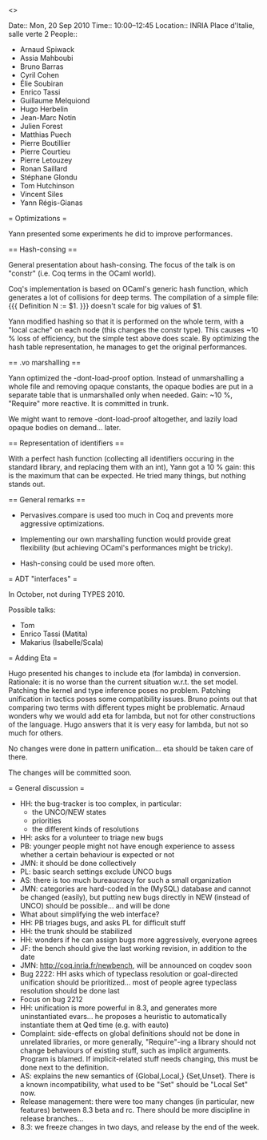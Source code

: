 <<TableOfContents>>

 Date:: Mon, 20 Sep 2010
 Time:: 10:00–12:45
 Location:: INRIA Place d'Italie, salle verte 2
 People::
  * Arnaud Spiwack
  * Assia Mahboubi
  * Bruno Barras
  * Cyril Cohen
  * Élie Soubiran
  * Enrico Tassi
  * Guillaume Melquiond
  * Hugo Herbelin
  * Jean-Marc Notin
  * Julien Forest
  * Matthias Puech
  * Pierre Boutillier
  * Pierre Courtieu
  * Pierre Letouzey
  * Ronan Saillard
  * Stéphane Glondu
  * Tom Hutchinson
  * Vincent Siles
  * Yann Régis-Gianas

= Optimizations =

Yann presented some experiments he did to improve performances.

== Hash-consing ==

General presentation about hash-consing. The focus of the talk is on
"constr" (i.e. Coq terms in the OCaml world).

Coq's implementation is based on OCaml's generic hash function, which
generates a lot of collisions for deep terms. The compilation of a
simple file:
{{{
Definition N := $1.
}}}
doesn't scale for big values of $1.

Yann modified hashing so that it is performed on the whole term, with
a "local cache" on each node (this changes the constr type). This
causes ~10 % loss of efficiency, but the simple test above does
scale. By optimizing the hash table representation, he manages to
get the original performances.

== .vo marshalling ==

Yann optimized the -dont-load-proof option. Instead of unmarshalling a
whole file and removing opaque constants, the opaque bodies are put in
a separate table that is unmarshalled only when needed. Gain: ~10 %,
"Require" more reactive. It is committed in trunk.

We might want to remove -dont-load-proof altogether, and lazily load
opaque bodies on demand... later.

== Representation of identifiers ==

With a perfect hash function (collecting all identifiers occuring in
the standard library, and replacing them with an int), Yann got a 10 %
gain: this is the maximum that can be expected. He tried many things,
but nothing stands out.

== General remarks ==

 * Pervasives.compare is used too much in Coq and prevents more
   aggressive optimizations.

 * Implementing our own marshalling function would provide great
   flexibility (but achieving OCaml's performances might be tricky).

 * Hash-consing could be used more often.

= ADT "interfaces" =

In October, not during TYPES 2010.

Possible talks:

 * Tom
 * Enrico Tassi (Matita)
 * Makarius (Isabelle/Scala)

= Adding Eta =

Hugo presented his changes to include eta (for lambda) in
conversion. Rationale: it is no worse than the current situation
w.r.t. the set model. Patching the kernel and type inference poses no
problem. Patching unification in tactics poses some compatibility
issues. Bruno points out that comparing two terms with different types
might be problematic. Arnaud wonders why we would add eta for lambda,
but not for other constructions of the language. Hugo answers that it
is very easy for lambda, but not so much for others.

No changes were done in pattern unification... eta should be taken care
of there.

The changes will be committed soon.

= General discussion =

 * HH: the bug-tracker is too complex, in particular:
   - the UNCO/NEW states
   - priorities
   - the different kinds of resolutions
 * HH: asks for a volunteer to triage new bugs
 * PB: younger people might not have enough experience to assess
   whether a certain behaviour is expected or not
 * JMN: it should be done collectively
 * PL: basic search settings exclude UNCO bugs
 * AS: there is too much bureaucracy for such a small organization
 * JMN: categories are hard-coded in the (MySQL) database and cannot
   be changed (easily), but putting new bugs directly in NEW (instead
   of UNCO) should be possible... and will be done
 * What about simplifying the web interface?
 * HH: PB triages bugs, and asks PL for difficult stuff
 * HH: the trunk should be stabilized
 * HH: wonders if he can assign bugs more aggressively, everyone agrees
 * JF: the bench should give the last working revision, in addition to
   the date
 * JMN: http://coq.inria.fr/newbench, will be announced on coqdev soon
 * Bug 2222: HH asks which of typeclass resolution or goal-directed
   unification should be prioritized... most of people agree typeclass
   resolution should be done last
 * Focus on bug 2212
 * HH: unification is more powerful in 8.3, and generates more
   uninstantiated evars... he proposes a heuristic to automatically
   instantiate them at Qed time (e.g. with eauto)
 * Complaint: side-effects on global definitions should not be done in
   unrelated libraries, or more generally, "Require"-ing a library
   should not change behaviours of existing stuff, such as implicit
   arguments. Program is blamed. If implicit-related stuff needs
   changing, this must be done next to the definition.
 * AS: explains the new semantics of {Global,Local,} {Set,Unset}.
   There is a known incompatibility, what used to be "Set" should be
   "Local Set" now.
 * Release management: there were too many changes (in particular, new
   features) between 8.3 beta and rc. There should be more discipline
   in release branches...
 * 8.3: we freeze changes in two days, and release by the end of the
   week.
